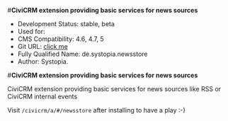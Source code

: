 #**CiviCRM extension providing basic services for news sources**


- Development Status: stable, beta
- Used for:
- CMS Compatibility: 4.6, 4.7, 5
- Git URL: [click me](https://github.com/systopia/de.systopia.newsstore)
- Fully Qualified Name: de.systopia.newsstore
- Author: Systopia.


#**CiviCRM extension providing basic services for news sources**

CiviCRM extension providing basic services for news sources like RSS or CiviCRM internal events

Visit ```/civicrm/a/#/newsstore``` after installing to have a play :-)
